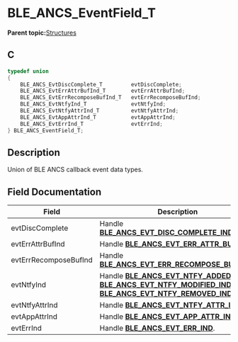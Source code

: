 # BLE\_ANCS\_EventField\_T

**Parent topic:**[Structures](GUID-9D4040A1-4922-48F6-BA70-EB4B094F9B91.md)

## C

```c
typedef union
{
    BLE_ANCS_EvtDiscComplete_T         evtDiscComplete;
    BLE_ANCS_EvtErrAttrBufInd_T        evtErrAttrBufInd;
    BLE_ANCS_EvtErrRecomposeBufInd_T   evtErrRecomposeBufInd;
    BLE_ANCS_EvtNtfyInd_T              evtNtfyInd;
    BLE_ANCS_EvtNtfyAttrInd_T          evtNtfyAttrInd;
    BLE_ANCS_EvtAppAttrInd_T           evtAppAttrInd;
    BLE_ANCS_EvtErrInd_T               evtErrInd;
} BLE_ANCS_EventField_T;
```

## Description

Union of BLE ANCS callback event data types.

## Field Documentation

|Field|Description|
|-----|-----------|
|evtDiscComplete|Handle **[BLE\_ANCS\_EVT\_DISC\_COMPLETE\_IND](GUID-4BB8FD63-76FD-4D39-8EEF-FBC86B43A2DC.md)**|
|evtErrAttrBufInd|Handle **[BLE\_ANCS\_EVT\_ERR\_ATTR\_BUF\_IND](GUID-4BB8FD63-76FD-4D39-8EEF-FBC86B43A2DC.md)**.|
|evtErrRecomposeBufInd|Handle **[BLE\_ANCS\_EVT\_ERR\_RECOMPOSE\_BUF\_IND](GUID-4BB8FD63-76FD-4D39-8EEF-FBC86B43A2DC.md)**.|
|evtNtfyInd|Handle **[BLE\_ANCS\_EVT\_NTFY\_ADDED\_IND](GUID-4BB8FD63-76FD-4D39-8EEF-FBC86B43A2DC.md)**, **[BLE\_ANCS\_EVT\_NTFY\_MODIFIED\_IND](GUID-4BB8FD63-76FD-4D39-8EEF-FBC86B43A2DC.md)**, **[BLE\_ANCS\_EVT\_NTFY\_REMOVED\_IND](GUID-4BB8FD63-76FD-4D39-8EEF-FBC86B43A2DC.md)**.|
|evtNtfyAttrInd|Handle **[BLE\_ANCS\_EVT\_NTFY\_ATTR\_IND](GUID-4BB8FD63-76FD-4D39-8EEF-FBC86B43A2DC.md)**.|
|evtAppAttrInd|Handle **[BLE\_ANCS\_EVT\_APP\_ATTR\_IND](GUID-4BB8FD63-76FD-4D39-8EEF-FBC86B43A2DC.md)**.|
|evtErrInd|Handle **[BLE\_ANCS\_EVT\_ERR\_IND](GUID-4BB8FD63-76FD-4D39-8EEF-FBC86B43A2DC.md)**.|

